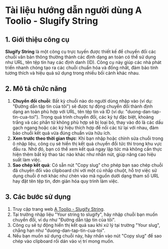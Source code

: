 # Tài liệu hướng dẫn người dùng A Toolio - Slugify String

## 1. Giới thiệu công cụ

**Slugify String** là một công cụ trực tuyến được thiết kế để chuyển đổi các chuỗi văn bản thông thường thành các định dạng an toàn có thể sử dụng như URL, tên tệp tin hay các định danh (ID). Công cụ này giúp các nhà phát triển nhanh chóng tạo ra các chuỗi chuẩn hóa và đồng nhất, đảm bảo tính tương thích và hiệu quả sử dụng trong nhiều bối cảnh khác nhau.

## 2. Mô tả chức năng

1. **Chuyển đổi chuỗi**: Bất kỳ chuỗi nào do người dùng nhập vào (ví dụ: "Đường dẫn tập tin của tôi") sẽ được tự động chuyển đổi thành định dạng an toàn phù hợp với URL, tên tệp tin và ID (ví dụ: "duong-dan-tap-tin-cua-toi"). Trong quá trình chuyển đổi, các ký tự đặc biệt, khoảng trắng và các phần tử không phù hợp sẽ bị loại bỏ, thay vào đó là các dấu gạch ngang hoặc các ký hiệu thích hợp để nối các từ lại với nhau, đảm bảo chuỗi kết quả vừa đúng chuẩn vừa hữu ích.
2. **Xem trước theo thời gian thực**: Khi bạn nhập hoặc chỉnh sửa chuỗi trong ô nhập liệu, công cụ sẽ hiển thị kết quả chuyển đổi tức thì trong khu vực đầu ra. Nhờ đó, bạn có thể xem kết quả ngay lập tức mà không cần thực hiện thêm bất kỳ thao tác nào khác như nhấn nút, giúp nâng cao hiệu suất làm việc.
3. **Sao chép kết quả**: Có sẵn nút "Copy slug" cho phép bạn sao chép chuỗi đã chuyển đổi vào clipboard chỉ với một cú nhấp chuột, hỗ trợ việc sử dụng chuỗi ở nơi khác như chèn vào mã nguồn dưới dạng tham số URL hay đặt tên tệp tin, đơn giản hóa quy trình làm việc.

## 3. Các bước sử dụng

1. Truy cập trang web [A Toolio - Slugify String](https://atoolio.com/slugify-string).
2. Tại trường nhập liệu "Your string to slugify", hãy nhập chuỗi bạn muốn chuyển đổi, ví dụ như "Đường dẫn tập tin của tôi".
3. Công cụ sẽ tự động hiển thị kết quả sau khi xử lý tại trường "Your slug", chẳng hạn như "duong-dan-tap-tin-cua-toi".
4. Nếu bạn muốn sử dụng chuỗi này, hãy nhấn vào nút "Copy slug" để sao chép vào clipboard rồi dán vào vị trí mong muốn.